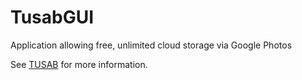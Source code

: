 # TusabGUI
Application allowing free, unlimited cloud storage via Google Photos

See [TUSAB](https://github.com/ray33ee/tusab) for more information.
